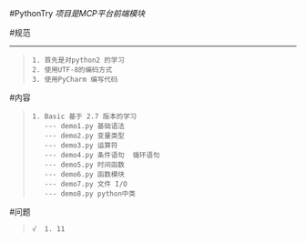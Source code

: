 #PythonTry
    *项目是MCP平台前端模块*



#规范

 ---

>     1. 首先是对python2 的学习
>     2. 使用UTF-8的编码方式
>     3. 使用PyCharm 编写代码


#内容

>     1. Basic 基于 2.7 版本的学习
>        --- demo1.py 基础语法
>        --- demo2.py 变量类型
>        --- demo3.py 运算符
>        --- demo4.py 条件语句  循环语句
>        --- demo5.py 时间函数
>        --- demo6.py 函数模块
>        --- demo7.py 文件 I/O
>        --- demo8.py python中类



#问题

>     √  1. 11

